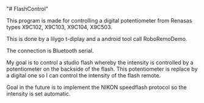 "# FlashControl"

This program is made for controlling a digital potentiometer from Renasas types X9C102, X9C103, X9C104, X9C503.

This is done by a lilygo t-diplay and a android tool call RoboRemoDemo.

The connection is Bluetooth serial.

My goal is to control a studio flash whereby the intensity is controlled by a potentiometer on the backside of the flash.
This potentiometer is replace by a digital one so I can control the intensity of the flash remote.

Goal in the future is to implement the NIKON speedflash protocol so the intensity is set automatic.